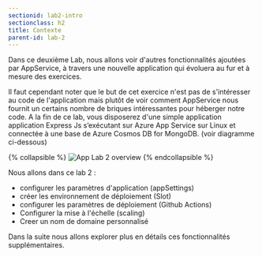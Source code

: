 ```yaml
---
sectionid: lab2-intro
sectionclass: h2
title: Contexte
parent-id: lab-2
---
```


Dans ce deuxième Lab, nous allons voir d'autres fonctionnalités ajoutées par AppService, à travers une nouvelle application qui évoluera au fur et à mesure des exercices.

Il faut cependant noter que le but de cet exercice n'est pas de s'intéresser au code de l'application mais plutôt de voir comment AppService nous fournit un certains nombre de briques intéressantes pour héberger notre code. A la fin de ce lab, vous disposerez d'une simple application application Express Js s’exécutant sur Azure App Service sur Linux  et connectée à une base de Azure Cosmos DB for MongoDB. (voir diagramme ci-dessous)

{% collapsible %}
![App Lab 2 overview](/media/lab1/ex_arch_lab2.png)
{% endcollapsible %}

Nous allons dans ce lab 2 :

- configurer les paramètres d'application   (appSettings)
- créer les environnement de déploiement    (Slot)
- configurer les paramètres de déploiement  (Github Actions)
- Configurer la mise à l'échelle            (scaling)
- Creer un nom de domaine personnalisé

Dans la suite nous allons explorer plus en détails ces fonctionnalités supplémentaires.
